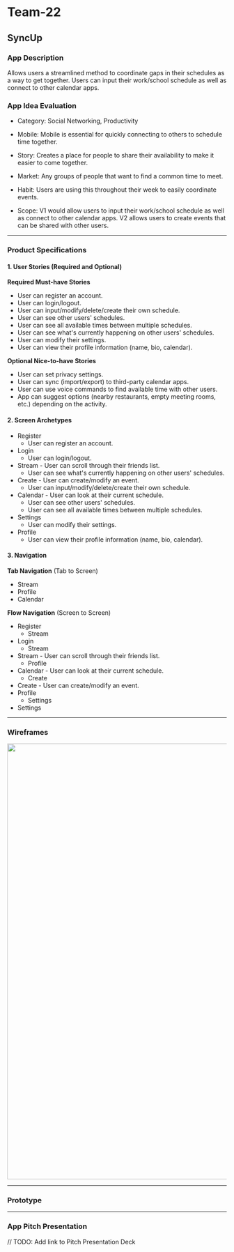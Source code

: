 # Team-22

## SyncUp

### App Description
Allows users a streamlined method to coordinate gaps in their schedules as a way to get together. Users can input their work/school schedule as well as connect to other calendar apps.

### App Idea Evaluation
- Category: Social Networking, Productivity

- Mobile: Mobile is essential for quickly connecting to others to schedule time together.

- Story: Creates a place for people to share their availability to make it easier to come together.

- Market: Any groups of people that want to find a common time to meet.

- Habit: Users are using this throughout their week to easily coordinate events.

- Scope: V1 would allow users to input their work/school schedule as well as connect to other calendar apps. V2 allows users to create events that can be shared with other users.

---

### Product Specifications

#### 1. User Stories (Required and Optional)

**Required Must-have Stories**

 * User can register an account.
 * User can login/logout.
 * User can input/modify/delete/create their own schedule.
 * User can see other users' schedules.
 * User can see all available times between multiple schedules.
 * User can see what's currently happening on other users' schedules.
 * User can modify their settings.
 * User can view their profile information (name, bio, calendar).

**Optional Nice-to-have Stories**

 * User can set privacy settings.
 * User can sync (import/export) to third-party calendar apps.
 * User can use voice commands to find available time with other users.
 * App can suggest options (nearby restaurants, empty meeting rooms, etc.) depending on the activity.

#### 2. Screen Archetypes

 * Register
     * User can register an account. 
 * Login
     * User can login/logout.
 * Stream - User can scroll through their friends list.
     * User can see what's currently happening on other users' schedules.
 * Create - User can create/modify an event.
     * User can input/modify/delete/create their own schedule.
 * Calendar - User can look at their current schedule.
     * User can see other users' schedules.
     * User can see all available times between multiple schedules.
 * Settings
     * User can modify their settings.
 * Profile
     * User can view their profile information (name, bio, calendar).

#### 3. Navigation

**Tab Navigation** (Tab to Screen)

 * Stream
 * Profile
 * Calendar

**Flow Navigation** (Screen to Screen)

 * Register
     * Stream
 * Login
     * Stream
 * Stream - User can scroll through their friends list.
     * Profile
 * Calendar - User can look at their current schedule.
     * Create
 * Create - User can create/modify an event. 
 * Profile
     * Settings
 * Settings

---

### Wireframes
<img src="https://i.imgur.com/yptuVNx.png" width=1000><br>

---

### Prototype

---

### App Pitch Presentation
// TODO: Add link to Pitch Presentation Deck
